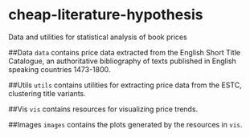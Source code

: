 # cheap-literature-hypothesis
Data and utilities for statistical analysis of book prices

##Data
`data` contains price data extracted from the English Short Title Catalogue, an authoritative bibliography of texts published in English speaking countries 1473-1800. 

##Utils
`utils` contains utilities for extracting price data from the ESTC, clustering title variants.

##Vis
`vis` contains resources for visualizing price trends.

##Images
`images` contains the plots generated by the resources in `vis`.
